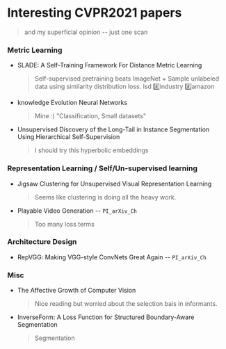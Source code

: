 # Interesting CVPR2021 papers
> and my superficial opinion -- just one scan


### Metric Learning
* SLADE: A Self-Training Framework For Distance Metric Learning
	> Self-supervised pretraining beats ImageNet + Sample unlabeled data using similarity distribution loss. lsd :hash:industry :hash:amazon
* knowledge Evolution Neural Networks
	> Mine :) "Classification, Small datasets"
* Unsupervised Discovery of the Long-Tail in Instance Segmentation Using Hierarchical Self-Supervision
	> I should try this hyperbolic embeddings

### Representation Learning / Self/Un-supervised learning
* Jigsaw Clustering for Unsupervised Visual Representation Learning
	> Seems like clustering is doing all the heavy work.
* Playable Video Generation -- `PI_arXiv_Ch` 
	> Too many loss terms
	
### Architecture Design
* RepVGG: Making VGG-style ConvNets Great Again -- `PI_arXiv_Ch`


### Misc
* The Affective Growth of Computer Vision
	> Nice reading but worried about the selection bais in informants.
* InverseForm: A Loss Function for Structured Boundary-Aware Segmentation
	> Segmentation